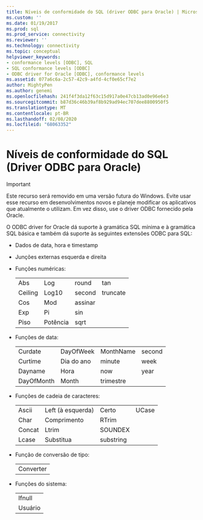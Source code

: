 ```yaml
---
title: Níveis de conformidade do SQL (driver ODBC para Oracle) | Microsoft Docs
ms.custom: ''
ms.date: 01/19/2017
ms.prod: sql
ms.prod_service: connectivity
ms.reviewer: ''
ms.technology: connectivity
ms.topic: conceptual
helpviewer_keywords:
- conformance levels [ODBC], SQL
- SQL conformance levels [ODBC]
- ODBC driver for Oracle [ODBC], conformance levels
ms.assetid: 077a6c6a-2c57-42c9-a4fd-4cf0e65cf7e2
author: MightyPen
ms.author: genemi
ms.openlocfilehash: 241f4f3da12f63c15d917a0e47cb13ad0e96e6e3
ms.sourcegitcommit: b87d36c46b39af8b929ad94ec707dee8800950f5
ms.translationtype: MT
ms.contentlocale: pt-BR
ms.lasthandoff: 02/08/2020
ms.locfileid: "68063352"
---
```

# <a name="sql-conformance-levels-odbc-driver-for-oracle"></a>Níveis de conformidade do SQL (Driver ODBC para Oracle)
> [!IMPORTANT]  
>  Este recurso será removido em uma versão futura do Windows. Evite usar esse recurso em desenvolvimentos novos e planeje modificar os aplicativos que atualmente o utilizam. Em vez disso, use o driver ODBC fornecido pela Oracle.  
  
 O ODBC driver for Oracle dá suporte à gramática SQL mínima e à gramática SQL básica e também dá suporte às seguintes extensões ODBC para SQL:  
  
-   Dados de data, hora e timestamp  
  
-   Junções externas esquerda e direita  
  
-   Funções numéricas:  
  
    |||||  
    |-|-|-|-|  
    |Abs|Log|round|tan|  
    |Ceiling|Log10|second|truncate|  
    |Cos|Mod|assinar||  
    |Exp|Pi|sin||  
    |Piso|Potência|sqrt||  
  
-   Funções de data:  
  
    |||||  
    |-|-|-|-|  
    |Curdate|DayOfWeek|MonthName|second|  
    |Curtime|Dia do ano|minute|week|  
    |Dayname|Hora|now|year|  
    |DayOfMonth|Month|trimestre||  
  
-   Funções de cadeia de caracteres:  
  
    |||||  
    |-|-|-|-|  
    |Ascii|Left (à esquerda)|Certo|UCase|  
    |Char|Comprimento|RTrim||  
    |Concat|Ltrim|SOUNDEX||  
    |Lcase|Substitua|substring||  
  
-   Função de conversão de tipo:  
  
    ||  
    |-|  
    |Converter|  
  
-   Funções do sistema:  
  
    ||  
    |-|  
    |Ifnull|  
    |Usuário|
